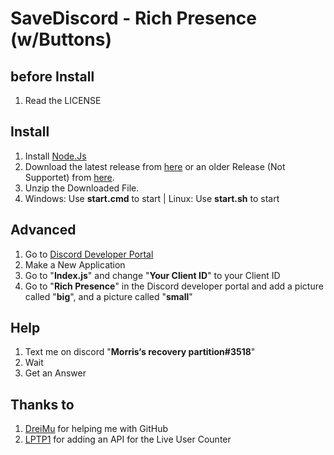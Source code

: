 # SaveDiscord - Rich Presence (w/Buttons)

## before Install
1. Read the LICENSE

## Install
1. Install [Node.Js](https://nodejs.org/en/)
2. Download the latest release from [here](https://github.com/MorrisSeemann/SaveDiscord_Rich-Presence) or an older Release (Not Supportet) from [here](https://github.com/MorrisSeemann/SaveDiscord_Rich-Presence/releases).
3. Unzip the Downloaded File.
4. Windows: Use **start.cmd** to start | Linux: Use **start.sh** to start


## Advanced
1. Go to [Discord Developer Portal](https://discord.com/developers/applications)
2. Make a New Application
3. Go to "**Index.js**" and change "**Your Client ID**" to your Client ID
4. Go to "**Rich Presence**" in the Discord developer portal and add a picture called "**big**", and a picture called "**small**"


## Help
1. Text me on discord "**Morris‘s recovery partition#3518**"
2. Wait
3. Get an Answer

## Thanks to
1. [DreiMu](https://github.com/DreiMu) for helping me with GitHub
2. [LPTP1](https://github.com/LPTP1Dev) for adding an API for the Live User Counter
